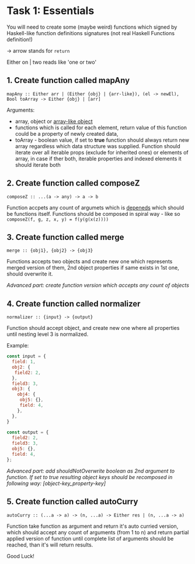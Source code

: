 # Task 1: Essentials

You will need to create some (maybe weird) functions which signed by Haskell-like function definitions signatures (not real Haskell Functions definition!)

  -> arrow stands for `return`
  
  Either on | two reads like 'one or two'

## 1. Create function called mapAny

`mapAny :: Either arr | (Either {obj} | {arr-like}), (el -> newEl), Bool toArray -> Either {obj} | [arr]`

Arguments:
* array, object or [array-like object](http://www.nfriedly.com/techblog/2009/06/advanced-javascript-objects-arrays-and-array-like-objects/)
* functions which is called for each element, return value of this function could be a property of newly created data,
* toArray - boolean value, if set to **true** function should always return new array regardless which data structure was supplied.
Function should iterate over all iterable props (exclude for inherited ones) or elements of array, in case if ther both, iterable properties and indexed elements it should iterate both

## 2. Create function called composeZ

`composeZ :: ...(a -> any) -> a -> b`

Function accpets any count of argumets which is [depeneds](https://stackoverflow.com/questions/22747068/is-there-a-max-number-of-arguments-javascript-functions-can-accept) which should be functions itself. Functions should be composed in spiral way - like so `composeZ(f, g, z, x, y) = f(y(g(x(z))))`

## 3. Create function called merge

`merge :: {obj1}, {obj2} -> {obj3}`

Functions accepts two objects and create new one which represents merged version of them, 2nd object properties if same exists in 
1st one, should overwrite it.

*Advanced part: create function version which accepts any count of objects*

## 4. Create function called normalizer

`normalizer :: {input} -> {output}`

Function should accept object, and create new one where all properties until nesting level 3 is normalized.

Example: 
```js
const input = { 
  field: 1,
  obj2: {
   field2: 2,
  },
  field3: 3,
  obj3: {
    obj4: { 
     obj5: {},
     field: 4,
    },
  },  
}
  
const output = {
  field2: 2,
  field3: 3,
  obj5: {},
  field: 4,  
};
```

*Advanced part: add shouldNotOverwrite boolean as 2nd argument to function. If set to true resulting object keys should be recomposed
in following way: [object-key_property-key]*

## 5. Create function called autoCurry

`autoCurry :: (...a -> a) -> (n, ...a) -> Either res | (n, ...a -> a)`

Function take function as argument and return it's auto curried version, which should accept any count of arguments (from 1 to n) 
and return partial applied version of function until complete list of arguments should be reached, than it's will return results.

Good Luck!




 
